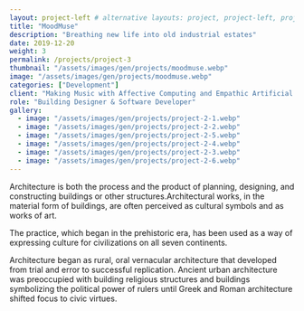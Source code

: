```yaml
---
layout: project-left # alternative layouts: project, project-left, project-right, project-top
title: "MoodMuse"
description: "Breathing new life into old industrial estates"
date: 2019-12-20
weight: 3
permalink: /projects/project-3
thumbnail: "/assets/images/gen/projects/moodmuse.webp"
image: "/assets/images/gen/projects/moodmuse.webp"
categories: ["Development"]
client: "Making Music with Affective Computing and Empathic Artificial Intelligence"
role: "Building Designer & Software Developer"
gallery:
  - image: "/assets/images/gen/projects/project-2-1.webp"
  - image: "/assets/images/gen/projects/project-2-2.webp"
  - image: "/assets/images/gen/projects/project-2-5.webp"
  - image: "/assets/images/gen/projects/project-2-4.webp"
  - image: "/assets/images/gen/projects/project-2-3.webp"
  - image: "/assets/images/gen/projects/project-2-6.webp"
---
```


Architecture is both the process and the product of planning, designing, and constructing buildings or other structures.Architectural works, in the material form of buildings, are often perceived as cultural symbols and as works of art.

The practice, which began in the prehistoric era, has been used as a way of expressing culture for civilizations on all seven continents.

Architecture began as rural, oral vernacular architecture that developed from trial and error to successful replication. Ancient urban architecture was preoccupied with building religious structures and buildings symbolizing the political power of rulers until Greek and Roman architecture shifted focus to civic virtues.
